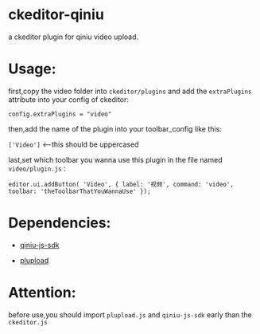 # ckeditor-qiniu

a ckeditor plugin for qiniu video upload.

# Usage:

first,copy the video folder into `ckeditor/plugins` and add the `extraPlugins` attribute into your config of ckeditor:

`config.extraPlugins = "video"`

then,add the name of the plugin into your toolbar_config like this:

`['Video']` <--this should be uppercased

last,set which toolbar you wanna use this plugin in the file named `video/plugin.js` :

`editor.ui.addButton( 'Video', {
    label: '视频',
    command: 'video',
    toolbar: 'theToolbarThatYouWannaUse'
  });
`

# Dependencies:

- [qiniu-js-sdk](https://github.com/qiniu/js-sdk)

- [plupload](https://github.com/moxiecode/plupload)

# Attention:

before use,you should import `plupload.js` and `qiniu-js-sdk` early than the `ckeditor.js`
